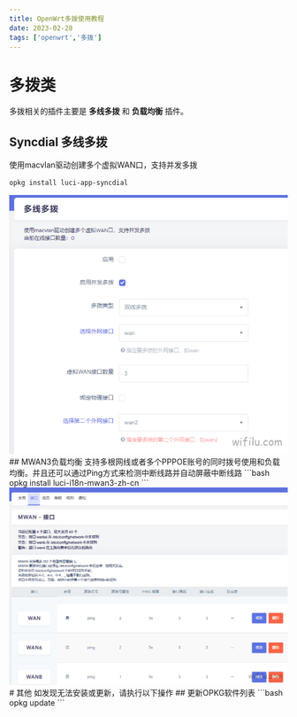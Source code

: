 ```yaml
---
title: OpenWrt多拨使用教程  
date: 2023-02-28  
tags: ['openwrt','多拨']  
---
```

# 多拨类
多拨相关的插件主要是 **多线多拨** 和 **负载均衡** 插件。
<!-- more -->
## Syncdial **多线多拨**

使用macvlan驱动创建多个虚拟WAN口，支持并发多拨
```bash
opkg install luci-app-syncdial
```

<img src="https://raw.githubusercontent.com/almightyYantao/blog-img/master/202302281925038.png"/>
## MWAN3负载均衡
支持多根网线或者多个PPPOE账号的同时拨号使用和负载均衡。并且还可以通过Ping方式来检测中断线路并自动屏蔽中断线路
```bash
opkg install luci-i18n-mwan3-zh-cn
```
<img src="https://raw.githubusercontent.com/almightyYantao/blog-img/master/202302281926379.png"/>
# 其他
如发现无法安装或更新，请执行以下操作
## 更新OPKG软件列表
```bash
opkg update
```